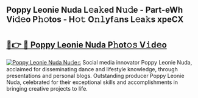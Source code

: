 ## Poppy Leonie Nuda L𝚎a𝚔ed N𝚞𝚍e - Part-eWh Vi𝚍𝚎o P𝚑𝚘tos - H𝚘𝚝 O𝚗𝚕yf𝚊ns L𝚎a𝚔s xpeCX

# <h2><a href="http://kf3c74s.oniu.top/?m=Poppy+Leonie+Nuda">🔗👉 🔴 Poppy Leonie Nuda P𝚑ot𝚘𝚜 V𝚒d𝚎o</a></h2>

[![Poppy Leonie Nuda Nu𝚍e𝚜](https://i.imgur.com/0qMVB7G.gif)](http://kf3c74s.oniu.top/?m=Poppy+Leonie+Nuda)
Social media innovator Poppy Leonie Nuda, acclaimed for disseminating dance and lifestyle knowledge, through presentations and personal blogs. Outstanding producer Poppy Leonie Nuda, celebrated for their exceptional skills and accomplishments in bringing creative projects to life.  

